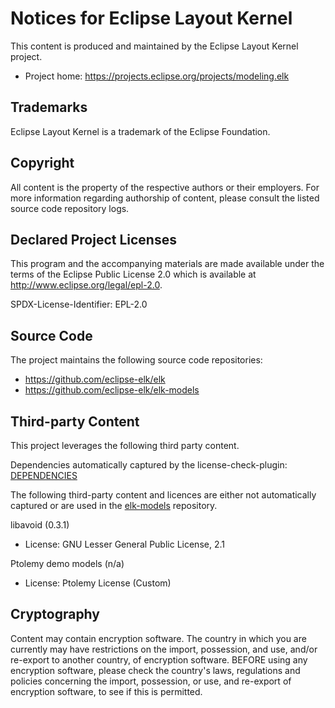 # Notices for Eclipse Layout Kernel

This content is produced and maintained by the Eclipse Layout Kernel project.

* Project home: https://projects.eclipse.org/projects/modeling.elk

## Trademarks

 Eclipse Layout Kernel is a trademark of the Eclipse Foundation.

## Copyright

All content is the property of the respective authors or their employers. For
more information regarding authorship of content, please consult the listed
source code repository logs.

## Declared Project Licenses

This program and the accompanying materials are made available under the
terms of the Eclipse Public License 2.0 which is available at
http://www.eclipse.org/legal/epl-2.0.

SPDX-License-Identifier: EPL-2.0

## Source Code

The project maintains the following source code repositories:

* https://github.com/eclipse-elk/elk
* https://github.com/eclipse-elk/elk-models

## Third-party Content

This project leverages the following third party content.

Dependencies automatically captured by the license-check-plugin: [DEPENDENCIES](DEPENDENCIES)

The following third-party content and licences are either not automatically captured or are used in the [elk-models](https://github.com/eclipse-elk/elk-models) repository.

libavoid (0.3.1)

* License:  GNU Lesser General Public License, 2.1

Ptolemy demo models (n/a)

* License: Ptolemy License (Custom)

## Cryptography

Content may contain encryption software. The country in which you are currently
may have restrictions on the import, possession, and use, and/or re-export to
another country, of encryption software. BEFORE using any encryption software,
please check the country's laws, regulations and policies concerning the import,
possession, or use, and re-export of encryption software, to see if this is
permitted.
